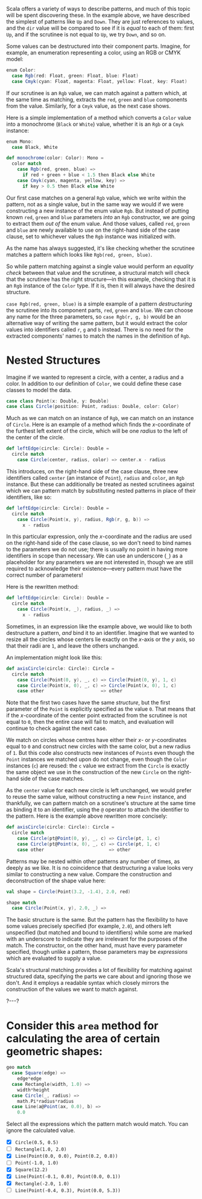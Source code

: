 Scala offers a variety of ways to describe patterns, and much of this topic will be spent discovering these.
In the example above, we have described the simplest of patterns like `Up` and `Down`. They are just references
to values, and the `dir` value will be compared to see if it is _equal_ to each of them: first `Up`, and if
the scrutinee is not equal to `Up`, we try `Down`, and so on.

Some values can be destructured into their component parts. Imagine, for example, an enumeration representing a
color, using an RGB or CMYK model:
```scala
enum Color:
  case Rgb(red: Float, green: Float, blue: Float)
  case Cmyk(cyan: Float, magenta: Float, yellow: Float, key: Float)
```

If our scrutinee is an `Rgb` value, we can match against a pattern which, at the same time as matching, extracts
the `red`, `green` and `blue` components from the value. Similarly, for a `Cmyk` value, as the next case shows.

Here is a simple implementation of a method which converts a `Color` value into a monochrome (`Black` or
`White`) value, whether it is an `Rgb` or a `Cmyk` instance:

```scala
enum Mono:
  case Black, White

def monochrome(color: Color): Mono =
  color match
    case Rgb(red, green, blue) =>
      if red + green + blue < 1.5 then Black else White
    case Cmyk(cyan, magenta, yellow, key) =>
      if key > 0.5 then Black else White
```

Our first case matches on a general `Rgb` value, which we write within the pattern, not as a single value, but
in the same way we would if we were constructing a new instance of the enum value `Rgb`. But instead of putting
known `red`, `green` and `blue` parameters _into_ an `Rgb` constructor, we are going to extract them _out of_
the enum value. And those values, called `red`, `green` and `blue` are newly available to use on the right-hand
side of the case clause, set to whichever values the `Rgb` instance was initialized with.

As the name has always suggested, it's like checking whether the scrutinee matches a pattern which looks like
`Rgb(red, green, blue)`.

So while pattern matching against a single value would perform an _equality check_ between that value and the
scrutinee, a structural match will check that the scrutinee has the right structure—in this example, checking
that it is an `Rgb` instance of the `Color` type. If it is, then it will always have the desired structure.

`case Rgb(red, green, blue)` is a simple example of a pattern _destructuring_ the scrutinee into its component
parts, `red`, `green` and `blue`. We can choose any name for the three parameters, so `case Rgb(r, g, b)` would
be an alternative way of writing the same pattern, but it would extract the color values into identifiers called
`r`, `g` and `b` instead. There is no need for the extracted components' names to match the names in the
definition of `Rgb`.

# Nested Structures

Imagine if we wanted to represent a circle, with a center, a radius and a color. In addition to our definition
of `Color`, we could define these case classes to model the data.
```scala
case class Point(x: Double, y: Double)
case class Circle(position: Point, radius: Double, color: Color)
```

Much as we can match on an instance of `Rgb`, we can match on an instance of `Circle`. Here is an example of a
method which finds the *x*-coordinate of the furthest left extent of the circle, which will be one _radius_ to
the left of the center of the circle.

```scala
def leftEdge(circle: Circle): Double =
  circle match
    case Circle(center, radius, color) => center.x - radius
```

This introduces, on the right-hand side of the case clause, three new identifiers called `center` (an instance
of `Point`), `radius` and `color`, an `Rgb` instance. But these can additionally be treated as nested scrutinees
against which we can pattern match by substituting nested patterns in place of their identifiers, like so:
```scala
def leftEdge(circle: Circle): Double =
  circle match
    case Circle(Point(x, y), radius, Rgb(r, g, b)) =>
      x - radius
```

In this particular expression, only the *x*-coordinate and the radius are used on the right-hand side of the
case clause, so we don't need to bind names to the parameters we do not use; there is usually no point in having
more identifiers in scope than necessary. We can use an underscore (`_`) as a placeholder for any parameters we
are not interested in, though we are still required to acknowledge their existence—every pattern must have the
correct number of parameters!

Here is the rewritten method:
```scala
def leftEdge(circle: Circle): Double =
  circle match
    case Circle(Point(x, _), radius, _) =>
      x - radius
```

Sometimes, in an expression like the example above, we would like to both destructure a pattern, _and_ bind it
to an identifier. Imagine that we wanted to resize all the circles whose centers lie exactly on the *x*-axis
or the *y* axis, so that their radii are `1`, and leave the others unchanged.

An implementation might look like this:
```scala
def axisCircle(circle: Circle): Circle =
  circle match
    case Circle(Point(0, y), _, c) => Circle(Point(0, y), 1, c)
    case Circle(Point(x, 0), _, c) => Circle(Point(x, 0), 1, c)
    case other                     => other
```

Note that the first two cases have the same _structure_, but the first parameter of the `Point` is explicitly
specified as the value `0`. That means that if the *x*-coordinate of the center point extracted from the
scrutinee is not equal to `0`, then the entire case will fail to match, and evaluation will continue to check
against the next case.

We match on circles whose centres have either their *x*- or *y*-coordinates equal to `0` and construct new
circles with the same color, but a new radius of `1`. But this code also constructs new instances of `Point`s
even though the `Point` instances we matched upon do not change, even though the `Color` instances (`c`) are
reused: the `c` value we extract from the `Circle` is exactly the same object we use in the construction of the
new `Circle` on the right-hand side of the case matches.

As the `center` value for each new circle is left unchanged, we would prefer to reuse the same value, without
constructing a new `Point` instance, and thankfully, we can pattern match on a scrutinee's structure at the
same time as binding it to an identifier, using the `@` operator to attach the identifier to the pattern. Here
is the example above rewritten more concisely:
```scala
def axisCircle(circle: Circle): Circle =
  circle match
    case Circle(pt@Point(0, y), _, c) => Circle(pt, 1, c)
    case Circle(pt@Point(x, 0), _, c) => Circle(pt, 1, c)
    case other                        => other
```

Patterns may be nested within other patterns any number of times, as deeply as we like. It is no coincidence
that destructuring a value looks very similar to constructing a new value. Compare the construction and
deconstruction of the shape value here:
```scala
val shape = Circle(Point(3.2, -1.4), 2.0, red)

shape match
  case Circle(Point(x, y), 2.0, _) =>
```

The basic structure is the same. But the pattern has the flexibility to have some values precisely specified
(for example, `2.0`), and others left unspecified (but matched and bound to identifiers) while some are marked
with an underscore to indicate they are irrelevant for the purposes of the match. The constructor, on the other
hand, must have every parameter specified, though unlike a pattern, those parameters may be _expressions_ which
are evaluated to supply a value.

Scala's structural matching provides a lot of flexibility for matching against structured data, specifying the
parts we care about and ignoring those we don't. And it employs a readable syntax which closely mirrors the
construction of the values we want to match against.

?---?

# Consider this `area` method for calculating the area of certain geometric shapes:

```scala
geo match
  case Square(edge) =>
    edge*edge
  case Rectangle(width, 1.0) =>
    width*height
  case Circle(_, radius) =>
    math.Pi*radius*radius
  case Line(a@Point(ax, 0.0), b) =>
    0.0
```

Select all the expressions which the pattern match would match. You can ignore the calculated value.

* [X] `Circle(0.5, 0.5)`
* [ ] `Rectangle(1.0, 2.0)`
* [X] `Line(Point(0.0, 0.0), Point(0.2, 0.8))`
* [ ] `Point(-1.0, 1.0)`
* [X] `Square(12.2)`
* [X] `Line(Point(-0.1, 0.0), Point(0.0, 0.1))`
* [X] `Rectangle(-2.0, 1.0)`
* [ ] `Line(Point(-0.4, 0.3), Point(0.0, 5.3))`